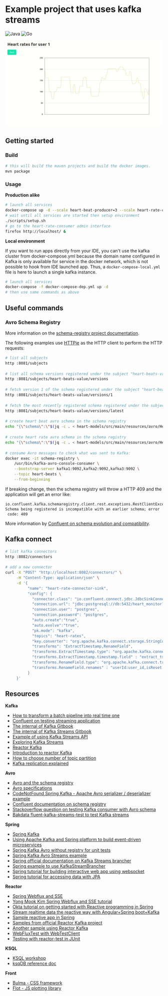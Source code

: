 # Example project that uses kafka streams

![Java](https://github.com/l-lin/poc-kafka/workflows/Java/badge.svg)
![Go](https://github.com/l-lin/poc-kafka/workflows/Go/badge.svg)

![heart-monitor](./heart-monitor.gif)

## Getting started
### Build

```bash
# this will build the maven projects and build the docker images.
mvn package
```

### Usage

__Production alike__

```bash
# launch all services
docker-compose up -d --scale heart-beat-producer=3 --scale heart-rate-computor=3
# wait until all services are started then setup environment
./scripts/setup.sh
# go to the heart-rate-consumer admin interface
firefox http://localhost/ &
```

__Local environment__

If you want to run apps directly from your IDE, you can't use the kafka cluster from docker-compose.yml because the
domain name configured in Kafka is only available for service in the docker network, which is not possible to hook
from IDE launched app. Thus, a `docker-compose-local.yml` file is here to launch a single kafka instance.

```bash
# launch all services
docker-compose -f docker-compose-dep.yml up -d
# then use same commands as above
```

## Useful commands

### Avro Schema Registry

More information on the [schema-registry project documentation](https://github.com/confluentinc/schema-registry).

The following examples use [HTTPie](https://httpie.org/) as the HTTP client to perform the HTTP requests:

```bash
# list all subjects
http :8081/subjects

# list all schema versions registered under the subject "heart-beats-value"
http :8081/subjects/heart-beats-value/versions

# fetch version 1 of the schema registered under the subject "heart-beats-value"
http :8081/subjects/heart-beats-value/versions/1

# fetch the most recently registered schema registered under the subject "heart-beats-value"
http :8081/subjects/heart-beats-value/versions/latest

# create heart beat avro schema in the schema registry
echo "{\"schema\":\"$(jq -c . < heart-models/src/main/resources/avro/HeartRate.avsc | sed 's/"/\\"/g')\"}" | http :8081/subjects/heart-rates-value/versions "Content-Type: application/vnd.schemaregistry.v1+json"

# create heart rate avro schema in the schema registry
echo "{\"schema\":\"$(jq -c . < heart-models/src/main/resources/avro/HeartRate.avsc | sed 's/"/\\"/g')\"}" | http :8081/subjects/heart-rates-value/versions "Content-Type: application/vnd.schemaregistry.v1+json"

# consume Avro messages to check what was sent to Kafka:
docker exec -it schema-registry \
    /usr/bin/kafka-avro-console-consumer \
    --bootstrap-server kafka1:9092,kafka2:9092,kafka3:9092 \
    --topic heart-beats \
    --from-beginning
```

If breaking change, then the schema registry will throw a HTTP 409 and the application will get an error like:

```text
io.confluent.kafka.schemaregistry.client.rest.exceptions.RestClientException: Schema being registered is incompatible with an earlier schema; error
 code: 409
```

More information by [Confluent on schema evolution and compatibility](https://docs.confluent.io/current/schema-registry/schema_registry_tutorial.html#schema-evolution-and-compatibility).

## Kafka connect

```bash
# list kafka connectors
http :8082/connectors

# add a new connector
curl -X "POST" "http://localhost:8082/connectors/" \
     -H "Content-Type: application/json" \
     -d '{
          "name": "heart-rate-connector-sink",
          "config": {
            "connector.class": "io.confluent.connect.jdbc.JdbcSinkConnector",
            "connection.url": "jdbc:postgresql://db:5432/heart_monitor?applicationName=heart-rate-connector",
            "connection.user": "postgres",
            "connection.password": "postgres",
            "auto.create":"true",
            "auto.evolve":"true",
            "pk.mode": "kafka",
            "topics": "heart-rates",
            "key.converter": "org.apache.kafka.connect.storage.StringConverter",
            "transforms": "ExtractTimestamp,RenameField",
            "transforms.ExtractTimestamp.type": "org.apache.kafka.connect.transforms.InsertField$Value",
            "transforms.ExtractTimestamp.timestamp.field" : "extract_ts",
            "transforms.RenameField.type": "org.apache.kafka.connect.transforms.ReplaceField$Value",
            "transforms.RenameField.renames" : "userId:user_id,isReset:is_reset"
          }
     }'
```

## Resources

__Kafka__

- [How to transform a batch pipeline into real time one](https://medium.com/@stephane.maarek/how-to-use-apache-kafka-to-transform-a-batch-pipeline-into-a-real-time-one-831b48a6ad85)
- [Confluent on testing streaming application](https://www.confluent.io/blog/stream-processing-part-2-testing-your-streaming-application/)
- [The internal of Kafka Gitbook](https://jaceklaskowski.gitbooks.io/apache-kafka/)
- [The internal of Kafka Streams Gitbook](https://jaceklaskowski.gitbooks.io/mastering-kafka-streams/)
- [Example of using Kafka Streams API](https://github.com/abhirockzz/kafka-streams-apis)
- [Exploring Kafka Streams](https://dev.to/itnext/learn-stream-processing-with-kafka-streams-stateless-operations-1k4h)
- [Reactor Kafka](https://projectreactor.io/docs/kafka/release/reference/)
- [Introduction to reactor Kafka](https://www.reactiveprogramming.be/an-introduction-to-reactor-kafka/)
- [How to choose number of topic partition](https://www.confluent.io/blog/how-choose-number-topics-partitions-kafka-cluster/)
- [Kafka replication explained](https://www.confluent.io/blog/hands-free-kafka-replication-a-lesson-in-operational-simplicity/)

__Avro__

- [Avro and the schema registry](https://aseigneurin.github.io/2018/08/02/kafka-tutorial-4-avro-and-schema-registry.html)
- [Avro specifications](https://avro.apache.org/docs/1.8.1/spec.html#schemas)
- [CodeNotFound Spring Kafka - Apache Avro serializer / deserializer example](https://codenotfound.com/spring-kafka-apache-avro-serializer-deserializer-example.html)
- [Confluent documentation on schema registry](https://docs.confluent.io/current/schema-registry/schema_registry_tutorial.html)
- [Stackoverflow question on testing Kafka consumer with Avro schema](https://stackoverflow.com/questions/57575067/kafka-consumer-unit-test-with-avro-schema-registry-failing)
- [Bakdata fluent-kafka-streams-test to test Kafka streams](https://github.com/bakdata/fluent-kafka-streams-tests)

__Spring__

- [Spring Kafka](https://docs.spring.io/spring-kafka/docs/2.3.7.RELEASE/reference/html/#kafka)
- [Using Apache Kafka and Spring platform to build event-driven microservices](https://gamov.io/workshop/cnfl-pivotal-ord-2020.html#adding-avro-and-confluent-schema-registry-dependencies)
- [Spring Kafka Avro without registry for unit tests](https://github.com/ivlahek/kafka-avro-without-registry)
- [Spring Kafka Avro Streams example](https://github.com/gAmUssA/springboot-kafka-avro/blob/master/src/main/java/io/confluent/developer/kafkaworkshop/streams/KafkaStreamsApp.java)
- [Spring official documentation on Kafka Streams brancher](https://docs.spring.io/spring-kafka/docs/2.3.7.RELEASE/reference/html/#using-kafkastreamsbrancher)
- [Spring example to use KafkaStreamBrancher](https://github.com/spring-projects/spring-kafka/blob/v2.3.7.RELEASE/spring-kafka/src/test/java/org/springframework/kafka/streams/KafkaStreamsBranchTests.java#L158-L166)
- [Spring tutorial for building interactive web app using websocket](https://spring.io/guides/gs/messaging-stomp-websocket/)
- [Spring tutorial for accessing data with JPA](https://spring.io/guides/gs/accessing-data-jpa/)

__Reactor__

- [Spring Webflux and SSE](https://josdem.io/techtalk/spring/spring_boot_sse/)
- [Yong Mook Kim Spring Webflux and SSE tutorial](https://mkyong.com/spring-boot/spring-boot-webflux-server-sent-events-example/)
- [Okta tutorial on getting started with Reactive programming in Spring](https://developer.okta.com/blog/2018/09/21/reactive-programming-with-spring)
- [Stream realtime data the reactive way with Angular+Spring boot+Kafka](https://medium.com/swlh/angular-spring-boot-kafka-how-to-stream-realtime-data-the-reactive-way-510a0f1e5881)
- [Sample reactive app in Spring](https://github.com/CollaborationInEncapsulation/get-reactive-with-spring5-demo)
- [Samples from official Reactor Kafka project](https://github.com/reactor/reactor-kafka/tree/master/reactor-kafka-samples)
- [Another sample using Reactor Kafka](https://github.com/davemaier/reactivekafkaserver)
- [WebFluxTest with WebTestClient](https://howtodoinjava.com/spring-webflux/webfluxtest-with-webtestclient/)
- [Testing with reactor-test in JUnit](https://projectreactor.io/docs/core/release/reference/index.html#testing)

__KSQL__

- [KSQL workshop](https://github.com/confluentinc/demo-scene/blob/master/ksql-workshop/ksql-workshop.adoc)
- [ksqDB reference doc](https://docs.ksqldb.io/en/latest/developer-guide/ksqldb-reference/select-pull-query/)

__Front__

- [Bulma - CSS framework](https://bulma.io/)
- [Flot - JS plotting library](https://www.flotcharts.org/)